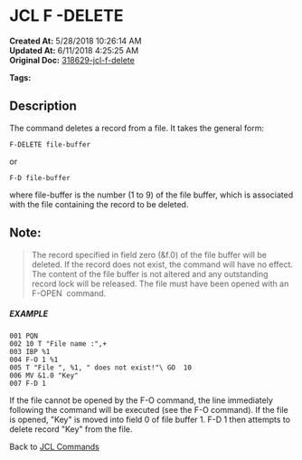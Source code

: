 # JCL F -DELETE

**Created At:** 5/28/2018 10:26:14 AM  
**Updated At:** 6/11/2018 4:25:25 AM  
**Original Doc:** [318629-jcl-f-delete](https://docs.jbase.com/45792-jcl/318629-jcl-f-delete)  

**Tags:**
<badge text='file' vertical='middle' />
<badge text='record' vertical='middle' />
<badge text='delete' vertical='middle' />
<badge text='jcl' vertical='middle' />

## Description 

The command deletes a record from a file. It takes the general form:

```
F-DELETE file-buffer
```

or

```
F-D file-buffer
```

where file-buffer is the number (1 to 9) of the file buffer, which is associated with the file containing the record to be deleted.



## Note: 


> The record specified in field zero (&f.0) of the file buffer will be deleted. If the record does not exist, the command will have no effect. The content of the file buffer is not altered and any outstanding record lock will be released. The file must have been opened with an F-OPEN  command.




##### EXAMPLE

```
001 PQN
002 10 T "File name :",+
003 IBP %1
004 F-O 1 %1
005 T "File ", %1, " does not exist!"\ GO  10
006 MV &1.0 "Key"
007 F-D 1
```

If the file cannot be opened by the F-O command, the line immediately following the command will be executed (see the F-O command). If the file is opened, "Key" is moved into field 0 of file buffer 1. F-D 1 then attempts to delete record "Key" from the file.

Back to [JCL Commands](./../jcl-commands)
